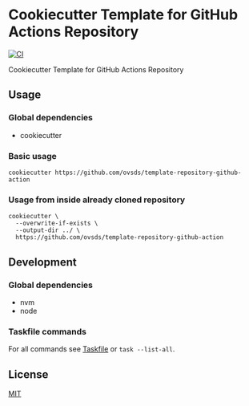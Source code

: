 # Cookiecutter Template for GitHub Actions Repository

[![CI](https://github.com/ovsds/template-repository-github-action/workflows/Check%20PR/badge.svg)](https://github.com/ovsds/template-repository-github-action/actions?query=workflow%3A%22%22Check+PR%22%22)

Cookiecutter Template for GitHub Actions Repository

## Usage

### Global dependencies

- cookiecutter

### Basic usage

```shell
cookiecutter https://github.com/ovsds/template-repository-github-action
```

### Usage from inside already cloned repository

```shell
cookiecutter \
  --overwrite-if-exists \
  --output-dir ../ \
  https://github.com/ovsds/template-repository-github-action
```

## Development

### Global dependencies

- nvm
- node

### Taskfile commands

For all commands see [Taskfile](Taskfile.yaml) or `task --list-all`.

## License

[MIT](LICENSE)
